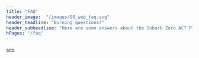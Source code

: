 ```yaml
--- 
title: "FAQ"  
header_image:  "/images/S0_web_faq.svg"
header_headline: "Burning questions?"
header_subheadline: "Here are some answers about the Suburb Zero ACT Plan."
hPages: "/faq"
---  
```


scs
